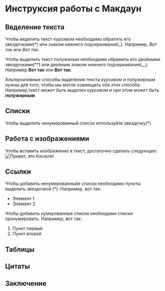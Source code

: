 # Инструксия работы с Макдаун

## Ввделение текста

Чтобы веделить текст курсивом необходимо обратить его звездочками(*) или знаком нижнего подчеркивания(_). Например, *Вот так* или _Вот так_.

Чтобы выделить текст полужиным необходими обрамить его двойными звездочками(**) или двойным знаком нижнего подчеркивания(__). Например **Вот так** или __Вот так__.

Альтернативные способы выделения текста курсивом и полужирным нужны для того, чтобы мы могли совмещать оба этих способа. Например,_текст может быть выделен курсивом и при этом может быть **полужирным**_.

## Списки

Чтобы выделить ненумерованный список используйте звездочку(*)

## Работа с изображениями

Чтобы вставить изображение в текст, достаточно сделать следующее: 
![Привет, это Кисюля!](cat.jpg) 

## Cсылки

Чтобы добавить ненумерованныйе списки необходимо пункты выделить звездочкой (*). Например, вот так: 
* Элемент 1
* Элемент 2

Чтобы добавить нумерованные списки необходими списки пронумеровать. Например, вот так:
1. Пункт первый
2. Пункт второй

## Таблицы

## Цитаты

## Заключение


